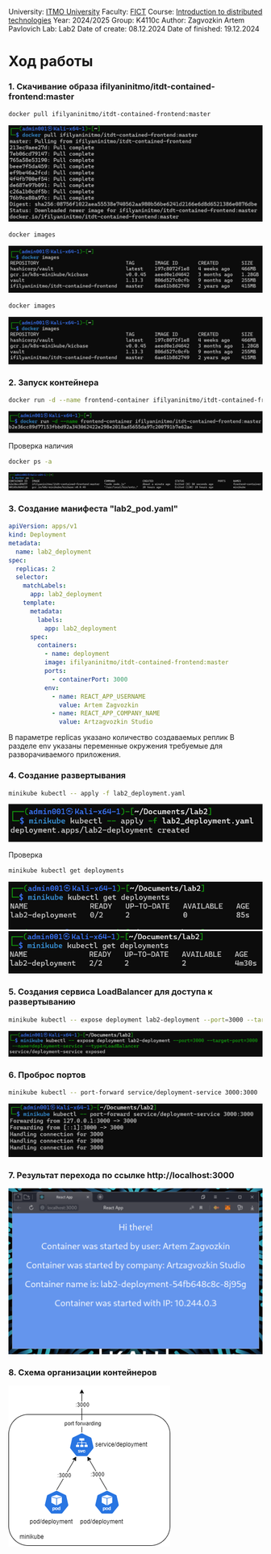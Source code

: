 University: [ITMO University](https://itmo.ru/ru/)
Faculty: [FICT](https://fict.itmo.ru)
Course: [Introduction to distributed technologies](https://github.com/itmo-ict-faculty/introduction-to-distributed-technologies)
Year: 2024/2025
Group: K4110c
Author: Zagvozkin Artem Pavlovich
Lab: Lab2
Date of create: 08.12.2024
Date of finished: 19.12.2024


# Ход работы
### 1. Скачивание образа ifilyaninitmo/itdt-contained-frontend:master
```bash
docker pull ifilyaninitmo/itdt-contained-frontend:master
```
![](./images/docker_pull.png)

```bash
docker images
```
![](./images/docker_images.png)

```bash
docker images
```
![](./images/docker_images.png)

### 2. Запуск контейнера
```bash
docker run -d --name frontend-container ifilyaninitmo/itdt-contained-frontend:master
```
![](./images/docker_run.png)

Проверка наличия
```bash
docker ps -a
```
![](./images/docker_ps.png)

### 3. Создание манифеста "lab2_pod.yaml"
```yaml
apiVersion: apps/v1
kind: Deployment
metadata:
  name: lab2_deployment
spec:
  replicas: 2
  selector:
    matchLabels:
      app: lab2_deployment
    template:
      metadata:
        labels:
          app: lab2_deployment
      spec:
        containers:
          - name: deployment
          image: ifilyaninitmo/itdt-contained-frontend:master
          ports:
            - containerPort: 3000
          env:
            - name: REACT_APP_USERNAME
              value: Artem Zagvozkin
            - name: REACT_APP_COMPANY_NAME
              value: Artzagvozkin Studio
```
В параметре replicas указано количество создаваемых реплик
В разделе env указаны переменные окружения требуемые для разворачиваемого приложения.

### 4. Создание развертывания
```bash
minikube kubectl -- apply -f lab2_deployment.yaml
```
![](./images/kubectl_apply.png)

Проверка
```bash
minikube kubectl get deployments
```
![](./images/kubectl_get_deployments.png)
![](./images/kubectl_get_deployments_ready.png)


### 5. Создания сервиса LoadBalancer для доступа к развертыванию
```bash
minikube kubectl -- expose deployment lab2-deployment --port=3000 --target-port=3000 --name=deployment-service --type=LoadBalancer
```
![](./images/kubectl_expose.png)

### 6. Проброс портов
```bash
minikube kubectl -- port-forward service/deployment-service 3000:3000
```
![](./images/kubectl_portforward.png)

### 7. Результат перехода по ссылке http://localhost:3000
![](./images/react.png)

### 8. Схема организации контейнеров
![](./images/schema.png)
